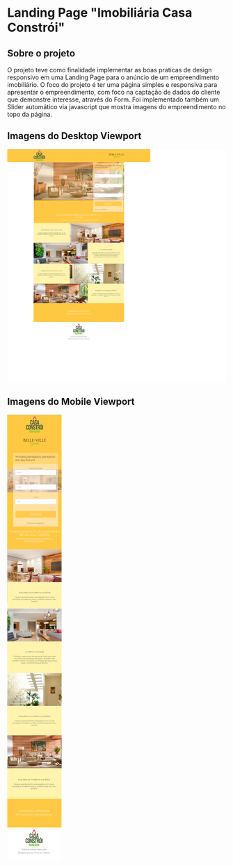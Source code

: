 # Landing Page "Imobiliária Casa Constrói"
## Sobre o projeto
O projeto teve como finalidade implementar as boas praticas de design responsivo em uma Landing Page para o anúncio de um empreendimento imobiliário. O foco do projeto é ter uma página simples e responsiva para apresentar o empreendimento, com foco na captação de dados do cliente que demonstre interesse, através do Form. Foi implementado também um Slider automático via javascript que mostra imagens do empreendimento no topo da página.  

## Imagens do Desktop Viewport
![](Viewport-Projeto-2/desktop-viewport.png)

## Imagens do Mobile Viewport
![](Viewport-Projeto-2/mobile-viewport.png)
